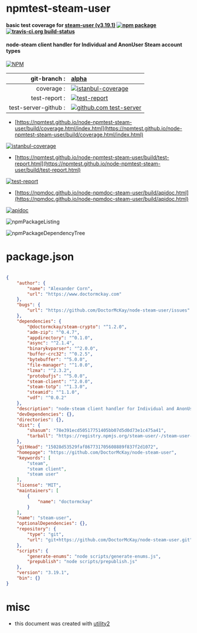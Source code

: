 # npmtest-steam-user

#### basic test coverage for  [steam-user (v3.19.1)](https://github.com/DoctorMcKay/node-steam-user)  [![npm package](https://img.shields.io/npm/v/npmtest-steam-user.svg?style=flat-square)](https://www.npmjs.org/package/npmtest-steam-user) [![travis-ci.org build-status](https://api.travis-ci.org/npmtest/node-npmtest-steam-user.svg)](https://travis-ci.org/npmtest/node-npmtest-steam-user)

#### node-steam client handler for Individual and AnonUser Steam account types

[![NPM](https://nodei.co/npm/steam-user.png?downloads=true&downloadRank=true&stars=true)](https://www.npmjs.com/package/steam-user)

| git-branch : | [alpha](https://github.com/npmtest/node-npmtest-steam-user/tree/alpha)|
|--:|:--|
| coverage : | [![istanbul-coverage](https://npmtest.github.io/node-npmtest-steam-user/build/coverage.badge.svg)](https://npmtest.github.io/node-npmtest-steam-user/build/coverage.html/index.html)|
| test-report : | [![test-report](https://npmtest.github.io/node-npmtest-steam-user/build/test-report.badge.svg)](https://npmtest.github.io/node-npmtest-steam-user/build/test-report.html)|
| test-server-github : | [![github.com test-server](https://npmtest.github.io/node-npmtest-steam-user/GitHub-Mark-32px.png)](https://npmtest.github.io/node-npmtest-steam-user/build/app/index.html) | | build-artifacts : | [![build-artifacts](https://npmtest.github.io/node-npmtest-steam-user/glyphicons_144_folder_open.png)](https://github.com/npmtest/node-npmtest-steam-user/tree/gh-pages/build)|

- [https://npmtest.github.io/node-npmtest-steam-user/build/coverage.html/index.html](https://npmtest.github.io/node-npmtest-steam-user/build/coverage.html/index.html)

[![istanbul-coverage](https://npmtest.github.io/node-npmtest-steam-user/build/screenCapture.buildCi.browser.%252Ftmp%252Fbuild%252Fcoverage.lib.html.png)](https://npmtest.github.io/node-npmtest-steam-user/build/coverage.html/index.html)

- [https://npmtest.github.io/node-npmtest-steam-user/build/test-report.html](https://npmtest.github.io/node-npmtest-steam-user/build/test-report.html)

[![test-report](https://npmtest.github.io/node-npmtest-steam-user/build/screenCapture.buildCi.browser.%252Ftmp%252Fbuild%252Ftest-report.html.png)](https://npmtest.github.io/node-npmtest-steam-user/build/test-report.html)

- [https://npmdoc.github.io/node-npmdoc-steam-user/build/apidoc.html](https://npmdoc.github.io/node-npmdoc-steam-user/build/apidoc.html)

[![apidoc](https://npmdoc.github.io/node-npmdoc-steam-user/build/screenCapture.buildCi.browser.%252Ftmp%252Fbuild%252Fapidoc.html.png)](https://npmdoc.github.io/node-npmdoc-steam-user/build/apidoc.html)

![npmPackageListing](https://npmtest.github.io/node-npmtest-steam-user/build/screenCapture.npmPackageListing.svg)

![npmPackageDependencyTree](https://npmtest.github.io/node-npmtest-steam-user/build/screenCapture.npmPackageDependencyTree.svg)



# package.json

```json

{
    "author": {
        "name": "Alexander Corn",
        "url": "https://www.doctormckay.com"
    },
    "bugs": {
        "url": "https://github.com/DoctorMcKay/node-steam-user/issues"
    },
    "dependencies": {
        "@doctormckay/steam-crypto": "^1.2.0",
        "adm-zip": "^0.4.7",
        "appdirectory": "^0.1.0",
        "async": "^2.1.4",
        "binarykvparser": "^2.0.0",
        "buffer-crc32": "^0.2.5",
        "bytebuffer": "^5.0.0",
        "file-manager": "^1.0.0",
        "lzma": "^2.3.2",
        "protobufjs": "^5.0.0",
        "steam-client": "^2.0.0",
        "steam-totp": "^1.3.0",
        "steamid": "^1.1.0",
        "vdf": "^0.0.2"
    },
    "description": "node-steam client handler for Individual and AnonUser Steam account types",
    "devDependencies": {},
    "directories": {},
    "dist": {
        "shasum": "78e391ecd50517751405bb07d5d0d73e1c475a41",
        "tarball": "https://registry.npmjs.org/steam-user/-/steam-user-3.19.1.tgz"
    },
    "gitHead": "15028d53529faf867731705608889f837f2d1072",
    "homepage": "https://github.com/DoctorMcKay/node-steam-user",
    "keywords": [
        "steam",
        "steam client",
        "steam user"
    ],
    "license": "MIT",
    "maintainers": [
        {
            "name": "doctormckay"
        }
    ],
    "name": "steam-user",
    "optionalDependencies": {},
    "repository": {
        "type": "git",
        "url": "git+https://github.com/DoctorMcKay/node-steam-user.git"
    },
    "scripts": {
        "generate-enums": "node scripts/generate-enums.js",
        "prepublish": "node scripts/prepublish.js"
    },
    "version": "3.19.1",
    "bin": {}
}
```



# misc
- this document was created with [utility2](https://github.com/kaizhu256/node-utility2)
